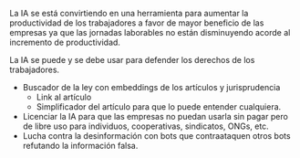 La IA se está convirtiendo en una herramienta para aumentar la productividad de los trabajadores
a favor de mayor beneficio de las empresas ya que las jornadas laborables no están disminuyendo
acorde al incremento de productividad.

La IA se puede y se debe usar para defender los derechos de los trabajadores.

* Buscador de la ley con embeddings de los artículos y jurisprudencia
    * Link al artículo
    * Simplificador del artículo para que lo puede entender cualquiera.
* Licenciar la IA para que las empresas no puedan usarla sin pagar pero de libre uso para
  individuos, cooperativas, sindicatos, ONGs, etc.
* Lucha contra la desinformación con bots que contraataquen otros bots refutando la información falsa.